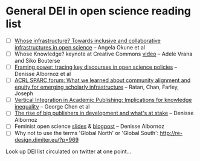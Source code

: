 # General DEI in open science reading list

- [ ] [Whose infrastructure? Towards inclusive and collaborative infrastructures in open science](https://dx.doi.org/10.4000/proceedings.elpub.2018.31) – Angela Okune et al
- [ ] Whose Knowledge? keynote at Creative Commons [video](https://www.youtube.com/watch?v=XUY01kW8p2o) – Adele Vrana and Siko Bouterse
- [ ] [Framing power: tracing key discourses in open science policies](https://dx.doi.org/10.4000/proceedings.elpub.2018.23) – Denisse Albornoz et al
- [ ] [ACRL SPARC forum: What we learned about community alignment and equity for emerging scholarly infrastructure](https://crln.acrl.org/index.php/crlnews/article/view/17782/19606) – Ratan, Chan, Farley, Joseph
- [ ] [Vertical Integration in Academic Publishing: Implications for knowledge inequality](https://books.openedition.org/oep/9068) – George Chen et al
- [ ] [The rise of big publishers in development and what's at stake](https://ocsdnet.org/the-rise-of-big-publishers-in-development-and-what-is-at-stake/) – Denisse Albornoz
- [ ] Feminist open science [slides](https://docs.google.com/presentation/d/1ZqUT-KPlXZ0cxsQXq1oef6SqSASNEpyEVr54bHB7bJI/edit#slide=id.p) & [blogpost](https://medium.com/@denalbz/reimagining-open-science-through-a-feminist-lens-546f3d10fa65) – Denisse Albornoz
- [ ] Why not to use the terms 'Global North' or 'Global South': http://re-design.dimiter.eu/?p=969

Look up DEI list circulated on twitter at one point...
